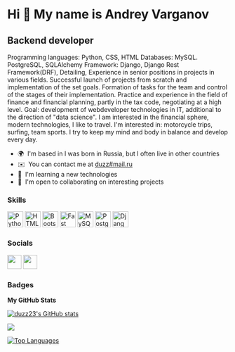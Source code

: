 Hi 👋 My name is Andrey Varganov
================================

Backend developer
-----------------

Programming languages: Python, CSS, HTML Databases: MySQL. PostgreSQL, SQLAlchemy Framework: Django, Django Rest Framework(DRF), Detailing, Experience in senior positions in projects in various fields. Successful launch of projects from scratch and implementation of the set goals. Formation of tasks for the team and control of the stages of their implementation. Practice and experience in the field of finance and financial planning, partly in the tax code, negotiating at a high level. Goal: development of webdeveloper technologies in IT, additional to the direction of "data science". I am interested in the financial sphere, modern technologies, I like to travel. I'm interested in: motorcycle trips, surfing, team sports. I try to keep my mind and body in balance and develop every day.

* 🌍  I'm based in I was born in Russia, but I often live in other countries
* ✉️  You can contact me at [duzz#mail.ru](mailto:duzz#mail.ru)
* 🧠  I'm learning a new technologies
* 🤝  I'm open to collaborating on interesting projects

### Skills

<p align="left">
<a href="https://www.python.org/" target="_blank" rel="noreferrer"><img src="https://raw.githubusercontent.com/danielcranney/readme-generator/main/public/icons/skills/python-colored.svg" width="36" height="36" alt="Python" /></a>
<a href="https://developer.mozilla.org/en-US/docs/Glossary/HTML5" target="_blank" rel="noreferrer"><img src="https://raw.githubusercontent.com/danielcranney/readme-generator/main/public/icons/skills/html5-colored.svg" width="36" height="36" alt="HTML5" /></a>
<a href="https://getbootstrap.com/" target="_blank" rel="noreferrer"><img src="https://raw.githubusercontent.com/danielcranney/readme-generator/main/public/icons/skills/bootstrap-colored.svg" width="36" height="36" alt="Bootstrap" /></a>
<a href="https://fastapi.tiangolo.com/" target="_blank" rel="noreferrer"><img src="https://raw.githubusercontent.com/danielcranney/readme-generator/main/public/icons/skills/fastapi-colored.svg" width="36" height="36" alt="Fast API" /></a>
<a href="https://www.mysql.com/" target="_blank" rel="noreferrer"><img src="https://raw.githubusercontent.com/danielcranney/readme-generator/main/public/icons/skills/mysql-colored.svg" width="36" height="36" alt="MySQL" /></a>
<a href="https://www.postgresql.org/" target="_blank" rel="noreferrer"><img src="https://raw.githubusercontent.com/danielcranney/readme-generator/main/public/icons/skills/postgresql-colored.svg" width="36" height="36" alt="PostgreSQL" /></a>
<a href="https://www.djangoproject.com/" target="_blank" rel="noreferrer"><img src="https://raw.githubusercontent.com/danielcranney/readme-generator/main/public/icons/skills/django-colored.svg" width="36" height="36" alt="Django" /></a>
</p>


### Socials

<p align="left"> <a href="https://www.github.com/duzz23" target="_blank" rel="noreferrer"><img src="https://raw.githubusercontent.com/danielcranney/readme-generator/main/public/icons/socials/github.svg" width="32" height="32" /></a> <a href="http://www.instagram.com/lazyrider_d" target="_blank" rel="noreferrer"><img src="https://raw.githubusercontent.com/danielcranney/readme-generator/main/public/icons/socials/instagram.svg" width="32" height="32" /></a></p>

### Badges

<b>My GitHub Stats</b>

<a href="http://www.github.com/duzz23"><img src="https://github-readme-stats.vercel.app/api?username=duzz23&show_icons=true&hide=&count_private=true&title_color=3382ed&text_color=3382ed&icon_color=64748b&bg_color=181824&hide_border=true&show_icons=true" alt="duzz23's GitHub stats" /></a>

<a href="http://www.github.com/duzz23"><img src="https://github-readme-streak-stats.herokuapp.com/?user=duzz23&stroke=3382ed&background=181824&ring=3382ed&fire=3382ed&currStreakNum=3382ed&currStreakLabel=3382ed&sideNums=3382ed&sideLabels=3382ed&dates=3382ed&hide_border=true" /></a>

<a href="https://github.com/duzz23" align="left"><img src="https://github-readme-stats.vercel.app/api/top-langs/?username=duzz23&langs_count=10&title_color=3382ed&text_color=3382ed&icon_color=64748b&bg_color=181824&hide_border=true&locale=en&custom_title=Top%20%Languages" alt="Top Languages" /></a>


